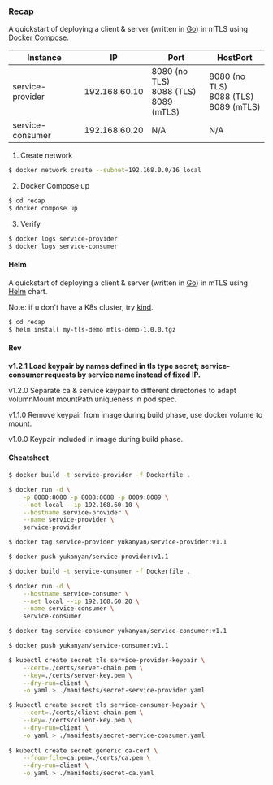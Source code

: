### Recap

A quickstart of deploying a client & server (written in [Go](https://go.dev/)) in mTLS using [Docker Compose](https://docs.docker.com/compose/).

| Instance         | IP            | Port                                           | HostPort                                       |
| ---------------- | ------------- | ---------------------------------------------- | ---------------------------------------------- |
| service-provider | 192.168.60.10 | 8080 (no TLS)<br />8088 (TLS)<br />8089 (mTLS) | 8080 (no TLS)<br />8088 (TLS)<br />8089 (mTLS) |
| service-consumer | 192.168.60.20 | N/A                                            | N/A                                            |

1. Create network

```bash
$ docker network create --subnet=192.168.0.0/16 local
```

2. Docker Compose up

```bash
$ cd recap
$ docker compose up
```

3. Verify

```bash
$ docker logs service-provider
$ docker logs service-consumer
```

#### Helm

A quickstart of deploying a client & server (written in [Go](https://go.dev/)) in mTLS using [Helm](https://helm.sh/) chart.

Note: if u don't have a K8s cluster, try [kind](https://kind.sigs.k8s.io/).

```bash
$ cd recap
$ helm install my-tls-demo mtls-demo-1.0.0.tgz
```

#### Rev

**v1.2.1 Load keypair by names defined in tls type secret; service-consumer requests by service name instead of fixed IP.**

v1.2.0 Separate ca & service keypair to different directories to adapt volumnMount mountPath uniqueness in pod spec.

v1.1.0 Remove keypair from image during build phase, use docker volume to mount.

v1.0.0 Keypair included in image during build phase.

#### Cheatsheet

```bash
$ docker build -t service-provider -f Dockerfile .

$ docker run -d \
	-p 8080:8080 -p 8088:8088 -p 8089:8089 \
	--net local --ip 192.168.60.10 \
	--hostname service-provider \
	--name service-provider \
	service-provider 

$ docker tag service-provider yukanyan/service-provider:v1.1

$ docker push yukanyan/service-provider:v1.1
```

```bash
$ docker build -t service-consumer -f Dockerfile .

$ docker run -d \
	--hostname service-consumer \
	--net local --ip 192.168.60.20 \
	--name service-consumer \
	service-consumer

$ docker tag service-consumer yukanyan/service-consumer:v1.1

$ docker push yukanyan/service-consumer:v1.1
```

```bash
$ kubectl create secret tls service-provider-keypair \
	--cert=./certs/server-chain.pem \
	--key=./certs/server-key.pem \
	--dry-run=client \
	-o yaml > ./manifests/secret-service-provider.yaml

$ kubectl create secret tls service-consumer-keypair \
	--cert=./certs/client-chain.pem \
	--key=./certs/client-key.pem \
	--dry-run=client \
	-o yaml > ./manifests/secret-service-consumer.yaml
	
$ kubectl create secret generic ca-cert \
	--from-file=ca.pem=./certs/ca.pem \
	--dry-run=client \
	-o yaml > ./manifests/secret-ca.yaml
```













